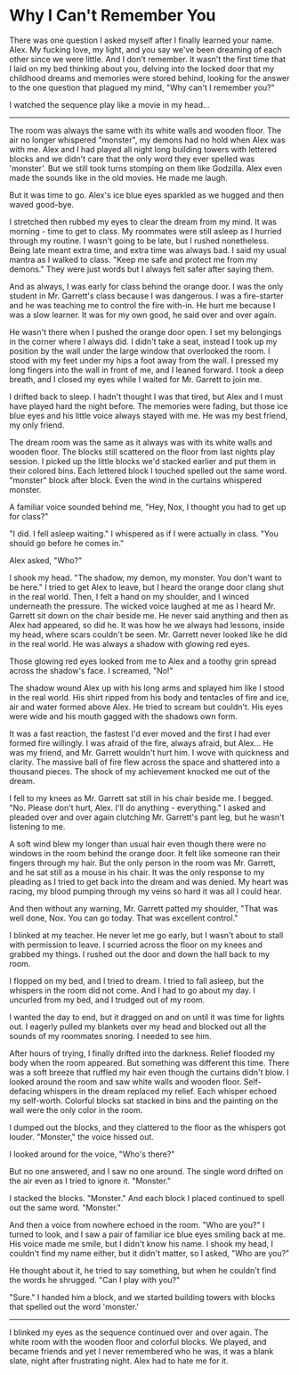# Why I Can't Remember You
There was one question I asked myself after I finally learned your name.  Alex.  My fucking love, my light, and you say we've been dreaming of each other since we were little.  And I don't remember.  It wasn't the first time that I laid on my bed thinking about you, delving into the locked door that my childhood dreams and memories were stored behind, looking for the answer to the one question that plagued my mind,  "Why can't I remember you?"

I watched the sequence play like a movie in my head...

****

The room was always the same with its white walls and wooden floor. The air no longer whispered "monster", my demons had no hold when Alex was with me.  Alex and I had played all night long building towers with lettered blocks and we didn't care that the only word they ever spelled was 'monster'. But we still took turns stomping on them like Godzilla.  Alex even made the sounds like in the old movies.  He made me laugh.

But it was time to go. Alex's ice blue eyes sparkled as we hugged and then waved good-bye.

I stretched then rubbed my eyes to clear the dream from my mind.  It was morning - time to get to class.  My roommates were still asleep as I hurried through my routine. I wasn't going to be late, but I rushed nonetheless.  Being late meant extra time, and extra time was always bad. I said my usual mantra as I walked to class.  "Keep me safe and protect me from my demons." They were just words but I always felt safer after saying them.

And as always, I was early for class behind the orange door.  I was the only student in Mr. Garrett's class because I was dangerous.  I was a fire-starter and he was teaching me to control the fire with-in.  He hurt me because I was a slow learner.  It was for my own good, he said over and over again.

He wasn't there when I pushed the orange door open. I set my belongings in the corner where I always did.  I didn't take a seat, instead I took up my position by the wall under the large window that overlooked the room.  I stood with my feet under my hips a foot away from the wall.  I pressed my long fingers into the wall in front of me, and I leaned forward.  I took a deep breath, and I closed my eyes while I waited for Mr. Garrett to join me.  

I drifted back to sleep. I hadn't thought I was that tired, but Alex and I must have played hard the night before.  The memories were fading, but those ice blue eyes and his little voice always stayed with me.   He was my best friend, my only friend.

The dream room was the same as it always was with its white walls and wooden floor.  The blocks still scattered on the floor from last nights play session.  I picked up the little blocks we'd stacked earlier and put them in their colored bins.  Each lettered block I touched spelled out the same word. "monster" block after block.  Even the wind in the curtains whispered monster.

A familiar voice sounded behind me, "Hey, Nox, I thought you had to get up for class?"

"I did.  I fell asleep waiting."  I whispered as if I were actually in class.  "You should go before he comes in."

Alex asked, "Who?"

I shook my head.  "The shadow, my demon, my monster.  You don't want to be here."  I tried to get Alex to leave, but I heard the orange door clang shut in the real world. Then, I felt a hand on my shoulder, and I winced underneath the pressure.  The wicked voice laughed at me as I heard Mr. Garrett sit down on the chair beside me.  He never said anything and then as Alex had appeared, so did he. It was how he we always had lessons, inside my head, where scars couldn't be seen.  Mr. Garrett never looked like he did in the real world.  He was always a shadow with glowing red eyes.

Those glowing red eyes looked from me to Alex and a toothy grin spread across the shadow's face.  I screamed, "No!" 

The shadow wound Alex up with his long  arms and splayed him like I stood in the real world.  His shirt ripped from his body and tentacles of fire and ice, air and water formed above Alex.  He tried to scream but couldn't.   His eyes were wide and his mouth gagged with the shadows own form.  

It was a fast reaction, the fastest I'd ever moved and the first I had ever formed fire willingly.  I was afraid of the fire, always afraid, but Alex... He was my friend, and Mr. Garrett wouldn't hurt him.  I wove with quickness and clarity.  The massive ball of fire flew across the space and shattered into a thousand pieces.  The shock of my achievement knocked me out of the dream.

I fell to my knees as Mr. Garrett sat still in his chair beside me.  I begged.  "No.  Please don't hurt, Alex.  I'll do anything - everything."  I asked and pleaded over and over again clutching Mr. Garrett's pant leg, but he wasn't listening to me. 

A soft wind blew my longer than usual hair even though there were no windows in the room behind the orange door.  It felt like someone ran their fingers through my hair.  But the only person in the room was Mr. Garrett, and he sat still as a mouse in his chair.  It was the only response to my pleading as I tried to get back into the dream and was denied.  My heart was racing, my blood pumping through my veins so hard it was all I could hear.

And then without any warning, Mr. Garrett patted my shoulder, "That was well done, Nox.  You can go today.  That was excellent control."

I blinked at my teacher.  He never let me go early, but I wasn't about to stall with permission to leave.  I scurried across the floor on my knees and grabbed my things.  I rushed out the door and down the hall back to my room.

I flopped on my bed, and I tried to dream. I tried to fall asleep, but the whispers in the room did not come.  And I had to go about my day.  I uncurled from my bed, and I trudged out of my room.  

I wanted the day to end, but it dragged on and on until it was time for lights out. I eagerly pulled my blankets over my head and blocked out all the sounds of my roommates snoring.  I needed to see him.  

After hours of trying, I finally drifted into the darkness.  Relief flooded my body when the room appeared.  But something was different this time.  There was a soft breeze that ruffled my hair even though the curtains didn't blow. I looked around the room and saw white walls and wooden floor. Self-defacing whispers in the dream replaced my relief.  Each whisper echoed my self-worth. Colorful blocks sat stacked in bins and the painting on the wall were the only color in the room.

I dumped out the blocks, and they clattered to the floor as the whispers got louder.  "Monster," the voice hissed out.

I looked around for the voice, "Who's there?"

But no one answered, and I saw no one around.  The single word drifted on the air even as I tried to ignore it. "Monster." 

I stacked the blocks. "Monster."  And each block I placed continued to spell out the same word.  "Monster." 

And then a voice from nowhere echoed in the room.  "Who are you?"  I turned to look, and I saw a pair of familiar ice blue eyes smiling back at me. His voice made me smile, but I didn't know his name. I shook my head, I couldn't find my name either, but it didn't matter, so I asked, "Who are you?"

He thought about it, he tried to say something, but when he couldn't find the words he shrugged.  "Can I play with you?"

"Sure."  I handed him a block, and we started building towers with blocks that spelled out the word 'monster.'

****

I blinked my eyes as the sequence continued over and over again.  The white room with the wooden floor and colorful blocks.  We played, and became friends and yet I never remembered who he was, it was a blank slate, night after frustrating night.  Alex had to hate me for it.
<!--stackedit_data:
eyJoaXN0b3J5IjpbMTAzNTkwNTA1NywtNjg2NTQxODldfQ==
-->